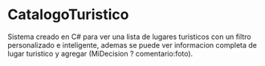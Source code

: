 # CatalogoTuristico
Sistema creado en C# para ver una lista de lugares turisticos con un filtro personalizado e inteligente, ademas se puede ver informacion completa de lugar turistico y agregar (MiDecision ? comentario:foto).
